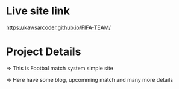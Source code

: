 # Live site link
https://kawsarcoder.github.io/FIFA-TEAM/

# Project Details

=> This is Footbal match system simple site

=> Here have some blog, upcomming match and many more details
